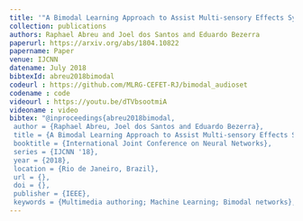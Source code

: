 ```yaml
---
title: '"A Bimodal Learning Approach to Assist Multi-sensory Effects Synchronization,"'
collection: publications
authors: Raphael Abreu and Joel dos Santos and Eduardo Bezerra
paperurl: https://arxiv.org/abs/1804.10822
papername: Paper
venue: IJCNN
datename: July 2018
bibtexId: abreu2018bimodal
codeurl : https://github.com/MLRG-CEFET-RJ/bimodal_audioset
codename : code
videourl : https://youtu.be/dTVbsootmiA
videoname : video
bibtex: "@inproceedings{abreu2018bimodal,
 author = {Raphael Abreu, Joel dos Santos and Eduardo Bezerra},
 title = {A Bimodal Learning Approach to Assist Multi-sensory Effects Synchronization},
 booktitle = {International Joint Conference on Neural Networks},
 series = {IJCNN '18},
 year = {2018},
 location = {Rio de Janeiro, Brazil},
 url = {},
 doi = {},
 publisher = {IEEE},
 keywords = {Multimedia authoring; Machine Learning; Bimodal networks},}"
---
```



